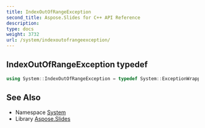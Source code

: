 ```yaml
---
title: IndexOutOfRangeException
second_title: Aspose.Slides for C++ API Reference
description: 
type: docs
weight: 3732
url: /system/indexoutofrangeexception/
---
```

## IndexOutOfRangeException typedef




```cpp
using System::IndexOutOfRangeException = typedef System::ExceptionWrapper<Details_IndexOutOfRangeException >
```

## See Also

* Namespace [System](../)
* Library [Aspose.Slides](../../)